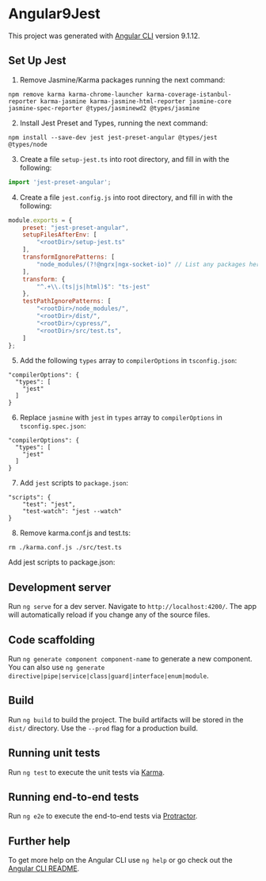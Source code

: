 # Angular9Jest

This project was generated with [Angular CLI](https://github.com/angular/angular-cli) version 9.1.12.

## Set Up Jest
1. Remove Jasmine/Karma packages running the next command:
```
npm remove karma karma-chrome-launcher karma-coverage-istanbul-reporter karma-jasmine karma-jasmine-html-reporter jasmine-core jasmine-spec-reporter @types/jasminewd2 @types/jasmine
```
2. Install Jest Preset and Types, running the next command:
```
npm install --save-dev jest jest-preset-angular @types/jest @types/node
```
3. Create a file `setup-jest.ts` into root directory, and fill in with the following:
```typescript
import 'jest-preset-angular';
```
4. Create a file `jest.config.js` into root directory, and fill in with the following:
```javascript
module.exports = {
    preset: "jest-preset-angular",
    setupFilesAfterEnv: [
        "<rootDir>/setup-jest.ts"
    ],
    transformIgnorePatterns: [
        "node_modules/(?!@ngrx|ngx-socket-io)" // List any packages here that error
    ],
    transform: {
        "^.+\\.(ts|js|html)$": "ts-jest"
    },
    testPathIgnorePatterns: [
        "<rootDir>/node_modules/",
        "<rootDir>/dist/",
        "<rootDir>/cypress/",
        "<rootDir>/src/test.ts",
    ]
};
```
5. Add the following `types` array to `compilerOptions` in `tsconfig.json`:
```
"compilerOptions": {
  "types": [
    "jest"
  ]
}
```
6. Replace `jasmine` with `jest` in `types` array to `compilerOptions` in `tsconfig.spec.json`:
```
"compilerOptions": {
  "types": [
    "jest"
  ]
}
```
7. Add `jest` scripts to `package.json`:
```
"scripts": { 
    "test": "jest",
    "test-watch": "jest --watch"
}
```
8. Remove karma.conf.js and test.ts:
```
rm ./karma.conf.js ./src/test.ts
```


Add jest scripts to package.json:
## Development server

Run `ng serve` for a dev server. Navigate to `http://localhost:4200/`. The app will automatically reload if you change any of the source files.

## Code scaffolding

Run `ng generate component component-name` to generate a new component. You can also use `ng generate directive|pipe|service|class|guard|interface|enum|module`.

## Build

Run `ng build` to build the project. The build artifacts will be stored in the `dist/` directory. Use the `--prod` flag for a production build.

## Running unit tests

Run `ng test` to execute the unit tests via [Karma](https://karma-runner.github.io).

## Running end-to-end tests

Run `ng e2e` to execute the end-to-end tests via [Protractor](http://www.protractortest.org/).

## Further help

To get more help on the Angular CLI use `ng help` or go check out the [Angular CLI README](https://github.com/angular/angular-cli/blob/master/README.md).
